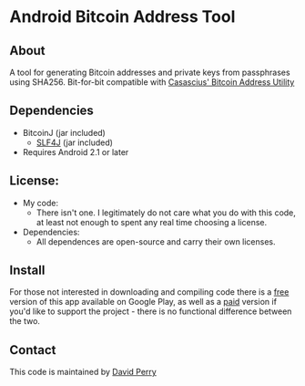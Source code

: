 Android Bitcoin Address Tool
========

About
-----

A tool for generating Bitcoin addresses and private keys from passphrases using SHA256. Bit-for-bit compatible with [Casascius' Bitcoin Address Utility](https://github.com/casascius/Bitcoin-Address-Utility)

Dependencies
---------------------

* BitcoinJ (jar included)
	* [SLF4J](http://www.slf4j.org/) (jar included)
* Requires Android 2.1 or later

License:
------

* My code:
	* There isn't one. I legitimately do not care what you do with this code, at least not enough to spent any real time choosing a license.
* Dependencies:
	* All dependences are open-source and carry their own licenses.


Install
--------

For those not interested in downloading and compiling code there is a [free](https://play.google.com/store/apps/details?id=com.CIMS.BitcoinAddress&feature=search_result#?t=W251bGwsMSwxLDEsImNvbS5DSU1TLkJpdGNvaW5BZGRyZXNzIl0.) version of this app available on Google Play, as well as a [paid](https://play.google.com/store/apps/details?id=com.CIMS.BitcoinAddress_Donate&feature=search_result#?t=W251bGwsMSwxLDEsImNvbS5DSU1TLkJpdGNvaW5BZGRyZXNzX0RvbmF0ZSJd) version if you'd like to support the project - there is no functional difference between the two.


Contact
-------

This code is maintained by [David Perry](mailto://enmaku@gmail.com)
